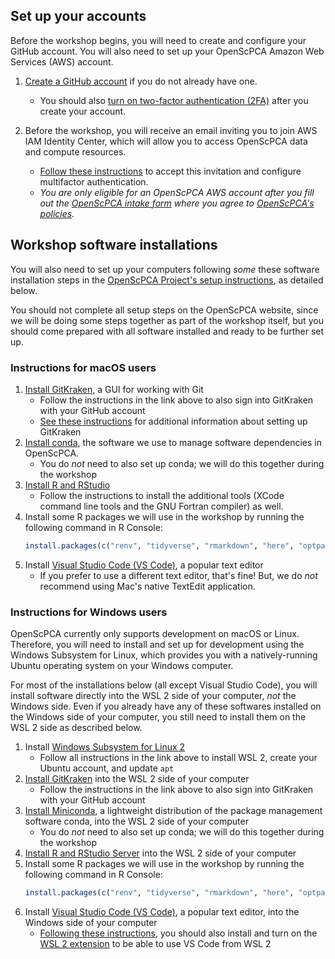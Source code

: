 


## Set up your accounts

Before the workshop begins, you will need to create and configure your GitHub account.
You will also need to set up your OpenScPCA Amazon Web Services (AWS) account.

<!-- Relative links need to use html since this document is rendered via %include% -->
1. [Create a GitHub account](github_gitkraken_setup_instructions.html#creating-a-github-account) if you do not already have one.
    - You should also [turn on two-factor authentication (2FA)](github_gitkraken_setup_instructions.html#enabling-two-factor-authentication-2fa-on-github) after you create your account.

2. Before the workshop, you will receive an email inviting you to join AWS IAM Identity Center, which will allow you to access OpenScPCA data and compute resources.
    - [Follow these instructions](https://openscpca.readthedocs.io/en/latest/software-platforms/aws/joining-aws/) to accept this invitation and configure multifactor authentication.
    - _You are only eligible for an OpenScPCA AWS account after you fill out the [OpenScPCA intake form](https://share.hsforms.com/1MlLtkGYSQa6j23HY_0fKaw336z0) where you agree to [OpenScPCA's policies](https://openscpca.readthedocs.io/en/latest/policies/)._

## Workshop software installations

You will also need to set up your computers following _some_ these software installation steps in the [OpenScPCA Project's setup instructions](https://openscpca.readthedocs.io/en/latest/technical-setup/), as detailed below.

You should not complete all setup steps on the OpenScPCA website, since we will be doing some steps together as part of the workshop itself, but you should come prepared with all software installed and ready to be further set up.

### Instructions for macOS users

1. [Install GitKraken](https://openscpca.readthedocs.io/en/latest/technical-setup/install-a-git-client/#install-gitkraken), a GUI for working with Git
    - Follow the instructions in the link above to also sign into GitKraken with your GitHub account
    - [See these instructions](github_gitkraken_setup_instructions.html#setting-up-gitkraken) for additional information about setting up GitKraken
2. [Install conda](https://openscpca.readthedocs.io/en/latest/technical-setup/environment-setup/setup-conda/#install-conda), the software we use to manage software dependencies in OpenScPCA.
    - You do _not_ need to also set up conda; we will do this together during the workshop
3. [Install R and RStudio](https://openscpca.readthedocs.io/en/latest/technical-setup/environment-setup/install-r-rstudio/#install-r-on-macos)
    - Follow the instructions to install the additional tools (XCode command line tools and the GNU Fortran compiler) as well.
4. Install some R packages we will use in the workshop by running the following command in R Console:
    ```r
    install.packages(c("renv", "tidyverse", "rmarkdown", "here", "optparse"))
    ```
5. Install [Visual Studio Code (VS Code)](https://code.visualstudio.com/), a popular text editor
    - If you prefer to use a different text editor, that's fine!
    But, we do _not_ recommend using Mac's native TextEdit application.


### Instructions for Windows users

OpenScPCA currently only supports development on macOS or Linux.
Therefore, you will need to install and set up for development using the Windows Subsystem for Linux, which provides you with a natively-running Ubuntu operating system on your Windows computer.

For most of the installations below (all except Visual Studio Code), you will install software directly into the WSL 2 side of your computer, _not_ the Windows side.
Even if you already have any of these softwares installed on the Windows side of your computer, you still need to install them on the WSL 2 side as described below.


1. Install [Windows Subsystem for Linux 2](https://openscpca.readthedocs.io/en/latest/technical-setup/install-wsl-2/)
    - Follow all instructions in the link above to install WSL 2, create your Ubuntu account, and update `apt`
2. [Install GitKraken](https://openscpca.readthedocs.io/en/latest/technical-setup/install-a-git-client/#install-gitkraken-on-windows-with-wsl-2) into the WSL 2 side of your computer
    - Follow the instructions in the link above to also sign into GitKraken with your GitHub account
3. [Install Miniconda](https://openscpca.readthedocs.io/en/latest/technical-setup/environment-setup/setup-conda/#install-conda), a lightweight distribution of the package management software conda, into the WSL 2 side of your computer
    - You do _not_ need to also set up conda; we will do this together during the workshop
4. [Install R and RStudio Server](https://openscpca.readthedocs.io/en/latest/technical-setup/environment-setup/install-r-rstudio/) into the WSL 2 side of your computer
5. Install some R packages we will use in the workshop by running the following command in R Console:
    ```r
    install.packages(c("renv", "tidyverse", "rmarkdown", "here", "optparse"))
    ```
6. Install [Visual Studio Code (VS Code)](https://code.visualstudio.com/), a popular text editor, into the Windows side of your computer
    - [Following these instructions](https://code.visualstudio.com/docs/remote/wsl#_getting-started), you should also install and turn on the [WSL 2 extension](https://code.visualstudio.com/docs/remote/wsl#_getting-started) to be able to use VS Code from WSL 2
